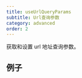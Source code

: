 ```yaml
---
title: useUrlQueryParams
subtitle: Url查询参数
category: advanced
order: 2
---
```


获取和设置 url 地址查询参数。

## 例子

<!-- ud-demo("基本用法", "最基本的用法", "demos/basic.tsx") -->
